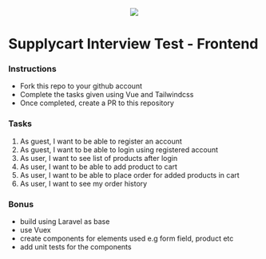 <p align="center">
    <img align="center" src="https://supplycart.my/wp-content/uploads/2019/09/sc_logo_tm.png">
</p>

# Supplycart Interview Test - Frontend

### Instructions

- Fork this repo to your github account
- Complete the tasks given using Vue and Tailwindcss
- Once completed, create a PR to this repository

### Tasks

1. As guest, I want to be able to register an account
2. As guest, I want to be able to login using registered account
3. As user, I want to see list of products after login
4. As user, I want to be able to add product to cart
5. As user, I want to be able to place order for added products in cart
6. As user, I want to see my order history

### Bonus

- build using Laravel as base
- use Vuex
- create components for elements used e.g form field, product etc
- add unit tests for the components
